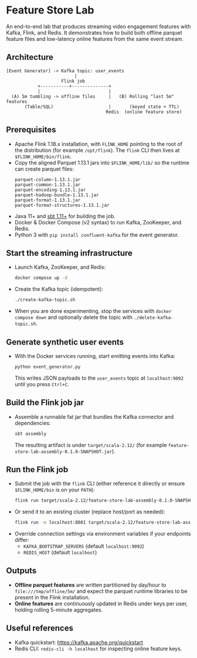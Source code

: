 # Feature Store Lab

An end-to-end lab that produces streaming video engagement features with Kafka, Flink, and Redis. It demonstrates how to build both offline parquet feature files and low-latency online features from the same event stream.

## Architecture
```
[Event Generator] -> Kafka topic: user_events
                          |
                     Flink job
            +-----------+--------------+
            |                          |
  (A) 5m tumbling -> offline files     |   (B) Rolling "last 5m" features
       (Table/SQL)                     |       (keyed state + TTL)
                                      Redis  (online feature store)
```

## Prerequisites
- Apache Flink 1.18.x installation, with `FLINK_HOME` pointing to the root of the distribution (for example `/opt/flink`). The `flink` CLI then lives at `$FLINK_HOME/bin/flink`.
- Copy the aligned Parquet 1.13.1 jars into `$FLINK_HOME/lib/` so the runtime can create parquet files:
  ```
  parquet-column-1.13.1.jar
  parquet-common-1.13.1.jar
  parquet-encoding-1.13.1.jar
  parquet-hadoop-bundle-1.13.1.jar
  parquet-format-1.13.1.jar
  parquet-format-structures-1.13.1.jar
  ```
- Java 11+ and [sbt 1.11+](https://www.scala-sbt.org/) for building the job.
- Docker & Docker Compose (v2 syntax) to run Kafka, ZooKeeper, and Redis.
- Python 3 with `pip install confluent-kafka` for the event generator.

## Start the streaming infrastructure
- Launch Kafka, ZooKeeper, and Redis:
  ```bash
  docker compose up -d
  ```
- Create the Kafka topic (idempotent):
  ```bash
  ./create-kafka-topic.sh
  ```
- When you are done experimenting, stop the services with `docker compose down` and optionally delete the topic with `./delete-kafka-topic.sh`.

## Generate synthetic user events
- With the Docker services running, start emitting events into Kafka:
  ```bash
  python event_generator.py
  ```
  This writes JSON payloads to the `user_events` topic at `localhost:9092` until you press `Ctrl+C`.

## Build the Flink job jar
- Assemble a runnable fat jar that bundles the Kafka connector and dependencies:
  ```bash
  sbt assembly
  ```
  The resulting artifact is under `target/scala-2.12/` (for example `feature-store-lab-assembly-0.1.0-SNAPSHOT.jar`).

## Run the Flink job
- Submit the job with the `flink` CLI (either reference it directly or ensure `$FLINK_HOME/bin` is on your `PATH`):
  ```bash
  flink run target/scala-2.12/feature-store-lab-assembly-0.1.0-SNAPSHOT.jar
  ```
- Or send it to an existing cluster (replace host/port as needed):
  ```bash
  flink run -m localhost:8081 target/scala-2.12/feature-store-lab-assembly-0.1.0-SNAPSHOT.jar
  ```
- Override connection settings via environment variables if your endpoints differ:
  - `KAFKA_BOOTSTRAP_SERVERS` (default `localhost:9092`)
  - `REDIS_HOST` (default `localhost`)

## Outputs
- **Offline parquet features** are written partitioned by day/hour to `file:///tmp/offline/5m/` and expect the parquet runtime libraries to be present in the Flink installation.
- **Online features** are continuously updated in Redis under keys per user, holding rolling 5-minute aggregates.

## Useful references
- Kafka quickstart: https://kafka.apache.org/quickstart
- Redis CLI: `redis-cli -h localhost` for inspecting online feature keys.

